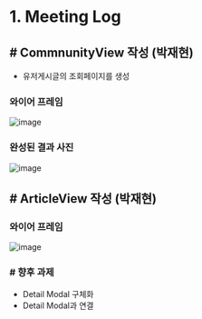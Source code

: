 # 1. Meeting Log



## # CommnunityView 작성 (박재현)



* 유저게시글의 조회페이지를 생성



### 와이어 프레임

![image](https://user-images.githubusercontent.com/97648026/169448792-8b550a6c-550d-4481-adf5-120712cc7eab.png)

### 완성된 결과 사진

![image](https://user-images.githubusercontent.com/97648026/169473859-f9bd456b-3a04-4865-9ae4-641103f8083a.png)



## # ArticleView 작성 (박재현)



### 와이어 프레임

![image](https://user-images.githubusercontent.com/97648026/169474123-a82c000d-0a60-4f66-bef4-34ffee87047c.png)



### # 향후 과제

* Detail Modal 구체화
* Detail Modal과 연결

